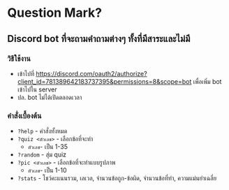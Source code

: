 # Question Mark?
## Discord bot ที่จะถามคำถามต่างๆ ทั้งที่มีสาระและไม่มี
### วิธีใช้งาน
* เข้าไปที่ https://discord.com/oauth2/authorize?client_id=781389642183737395&permissions=8&scope=bot เพื่อเพิ่ม bot เข้าไปใน server
* ปล. bot ไม่ได้เปิดตลอดเวลา

### คำสั่งเบื้องต้น
* `?help` - คำสั่งทั้งหมด
* `?quiz <ตัวเลข>` - เลือกข้อที่จะทำ
  * `ตัวเลข`- เป็น 1-35
* `?random` - สุ่ม quiz
* `?pic <ตัวเลข>` - เลือกข้อที่จะทำแบบรูปภาพ
  * `ตัวเลข`- เป็น 1-10
* `?stats` - โชว์คะแนนรวม, เลเวล, จำนวนข้อถูก-ข้อผิด, จำนวนข้อที่ทำ, ความแม่นยำเฉลี่ย
